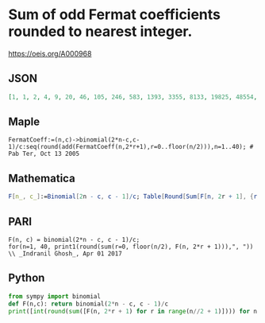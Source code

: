 # Sum of odd Fermat coefficients rounded to nearest integer\.
https://oeis.org/A000968
## JSON
```JSON
[1, 1, 2, 4, 9, 20, 46, 105, 246, 583, 1393, 3355, 8133, 19825, 48554, 119412, 294761, 729980, 1813107, 4515225, 11271198, 28196896, 70679137, 177487714, 446446560, 1124706145, 2837445500, 7167878628, 18129622761, 45907772900, 116372614251]
```
## Maple
```Maple
FermatCoeff:=(n,c)->binomial(2*n-c,c-1)/c:seq(round(add(FermatCoeff(n,2*r+1),r=0..floor(n/2))),n=1..40); # Pab Ter, Oct 13 2005
```
## Mathematica
```Mathematica
F[n_, c_]:=Binomial[2n - c, c - 1]/c; Table[Round[Sum[F[n, 2r + 1], {r, 0, Floor[n/2]}]], {n, 40}] (* _Indranil Ghosh_, Apr 01 2017 *)
```
## PARI
```PARI
F(n, c) = binomial(2*n - c, c - 1)/c;
for(n=1, 40, print1(round(sum(r=0, floor(n/2), F(n, 2*r + 1))),", ")) \\ _Indranil Ghosh_, Apr 01 2017
```
## Python
```Python
from sympy import binomial
def F(n,c): return binomial(2*n - c, c - 1)/c
print([int(round(sum([F(n, 2*r + 1) for r in range(n//2 + 1)]))) for n in range(1, 41)]) # _Indranil Ghosh_, Apr 01 2017
```
